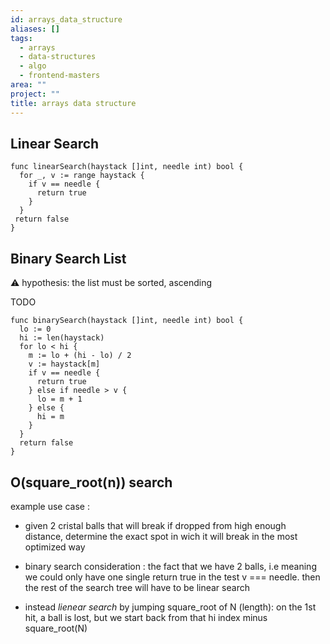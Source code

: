 ```yaml
---
id: arrays_data_structure
aliases: []
tags:
  - arrays
  - data-structures
  - algo
  - frontend-masters
area: ""
project: ""
title: arrays data structure
---
```


## Linear Search

```golang
func linearSearch(haystack []int, needle int) bool {
  for _, v := range haystack {
    if v == needle {
      return true
    }
  }
 return false
}
```

## Binary Search List

⚠️ hypothesis: the list must be sorted, ascending

TODO

```golang
func binarySearch(haystack []int, needle int) bool {
  lo := 0
  hi := len(haystack)
  for lo < hi {
    m := lo + (hi - lo) / 2
    v := haystack[m]
    if v == needle {
      return true
    } else if needle > v {
      lo = m + 1
    } else {
      hi = m
    }
  }
  return false
}
```

## O(square_root(n)) search

example use case :

- given 2 cristal balls that will break if dropped from high enough distance, determine the exact spot in wich it will break in the most optimized way

- binary search consideration : the fact that we have 2 balls, i.e meaning we could only have one single return true in the test v === needle. then the rest of the search tree will have to be linear search

- instead _lienear search_ by jumping square_root of N (length): on the 1st hit, a ball is lost, but we start back from that hi index minus square_root(N)

```golang

```
